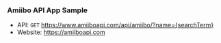 ### Amiibo API App Sample

- API: `GET` https://www.amiiboapi.com/api/amiibo/?name={searchTerm}
- Website: https://amiiboapi.com
